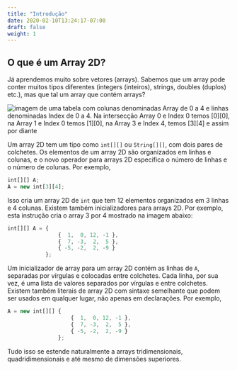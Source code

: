 ```yaml
---
title: "Introdução"
date: 2020-02-10T13:24:17-07:00
draft: false
weight: 1
---
```


## O que é um Array 2D?

Já aprendemos muito sobre vetores (arrays). Sabemos que um array pode conter muitos tipos diferentes (integers (inteiros), strings, doubles (duplos) etc.), mas que tal um array que contém arrays?

![imagem de uma tabela com colunas denominadas Array de 0 a 4 e linhas denominadas Index de 0 a 4. Na intersecção Array 0 e Index 0 temos [0][0], na Array 1 e Index 0 temos [1][0], na Array 3 e Index 4, temos [3][4] e assim por diante](../img/2darray.png)

Um array 2D tem um tipo como `int[][]` ou `String[][]`, com dois pares de colchetes. Os elementos de um array 2D são organizados em linhas e colunas, e o novo operador para arrays 2D especifica o número de linhas e o número de colunas. Por exemplo,

```js javascript
int[][] A;
A = new int[3][4];
```

Isso cria um array 2D de `int` que tem 12 elementos organizados em 3 linhas e 4 colunas. Existem também inicializadores para arrays 2D. Por exemplo, esta instrução cria o array 3 por 4 mostrado na imagem abaixo:


```js javascript
int[][] A = {    
                {  1,  0, 12, -1 },
                {  7, -3,  2,  5 },
                { -5, -2,  2, -9 }
            };
```

Um inicializador de array para um array 2D contém as linhas de `A`, separadas por vírgulas e colocadas entre colchetes. Cada linha, por sua vez, é uma lista de valores separados por vírgulas e entre colchetes. Existem também literais de array 2D com sintaxe semelhante que podem ser usados ​​em qualquer lugar, não apenas em declarações. Por exemplo,

```js javascript
A = new int[][] { 
                    {  1,  0, 12, -1 },
                    {  7, -3,  2,  5 },
                    { -5, -2,  2, -9 }
                };
```
                  
Tudo isso se estende naturalmente a arrays tridimensionais, quadridimensionais e até mesmo de dimensões superiores.
